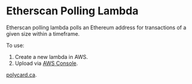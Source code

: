 # Etherscan Polling Lambda

Etherscan polling lambda polls an Ethereum address for transactions of a given size within a timeframe.

To use:
1. Create a new lambda in AWS.
2. Upload via [AWS Console](https://docs.aws.amazon.com/lambda/latest/dg/nodejs-package.html).

[polycard.ca](https://polycard.ca/).
